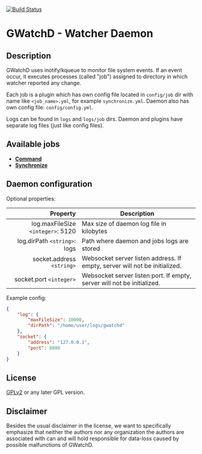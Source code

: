 [![Build Status](https://travis-ci.org/gorzechowski/gwatchd.svg?branch=master)](https://travis-ci.org/gorzechowski/gwatchd)

# GWatchD - Watcher Daemon

## Description
GWatchD uses inotify/kqueue to monitor file system events. If an event occur, it executes processes (called "job") assigned to directory in which watcher reported any change.

Each job is a plugin which has own config file located in `config/job` dir with name like `<job_name>.yml`, for example `synchronize.yml`. Daemon also has own config file: `config/config.yml`.

Logs can be found in `logs` and `logs/job` dirs. Daemon and plugins have separate log files (just like config files).

## Available jobs
- [**Command**](https://github.com/gorzechowski/gwatchd/blob/master/docs/command-job.md)
- [**Synchronize**](https://github.com/gorzechowski/gwatchd/blob/master/docs/synchronize-job.md)

## Daemon configuration

Optional properties:

| Property                                  | Description                                |
| ----------------------------------------: | ------------------------------------------ |
| log.maxFileSize `<integer>`: 5120         | Max size of daemon log file in kilobytes   |
| log.dirPath `<string>`: logs              | Path where daemon and jobs logs are stored |
| socket.address `<string>`                 | Websocket server listen address. If empty, server will not be initialized. |
| socket.port `<integer>`                   | Websocket server listen port. If empty, server will not be initialized. |

Example config:
```json
{
    "log": {
        "maxFileSize": 10000,
        "dirPath": "/home/user/logs/gwatchd"
    },
    "socket": {
        "address": "127.0.0.1",
        "port": 8080
    }
}
```

## License
[GPLv2](http://www.fsf.org/licensing/licenses/info/GPLv2.html) or any later GPL version.

## Disclaimer
Besides the usual disclaimer in the license, we want to specifically emphasize that neither the authors nor any organization the authors are associated with can and will hold responsible for data-loss caused by possible malfunctions of GWatchD.
